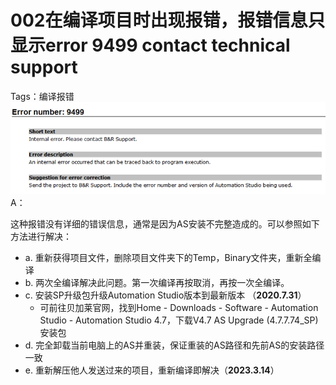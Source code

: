 # 002在编译项目时出现报错，报错信息只显示error 9499 contact technical support
Tags：编译报错
![](FILES/002在编译项目时出现报错，报错信息只显示error%209499%20contact%20technical%20support/image-20230314133755023.png)
A： 

这种报错没有详细的错误信息，通常是因为AS安装不完整造成的。可以参照如下方法进行解决：

- a. 重新获得项目文件，删除项目文件夹下的Temp，Binary文件夹，重新全编译
- b. 两次全编译解决此问题。第一次编译再按取消，再按一次全编译。
- c. 安装SP升级包升级Automation Studio版本到最新版本 （**2020.7.31**）
    - 可前往贝加莱官网，找到Home - Downloads - Software - Automation Studio - Automation Studio 4.7，下载V4.7 AS Upgrade (4.7.7.74_SP)安装包
- d. 完全卸载当前电脑上的AS并重装，保证重装的AS路径和先前AS的安装路径一致
- e. 重新解压他人发送过来的项目，重新编译即解决（**2023.3.14**）
